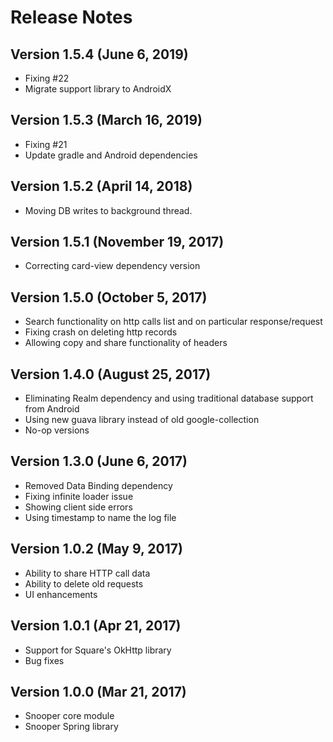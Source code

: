# Release Notes

## Version 1.5.4 (June 6, 2019)
* Fixing #22
* Migrate support library to AndroidX

## Version 1.5.3 (March 16, 2019)
* Fixing #21
* Update gradle and Android dependencies

## Version 1.5.2 (April 14, 2018)
* Moving DB writes to background thread.

## Version 1.5.1 (November 19, 2017)
* Correcting card-view dependency version

## Version 1.5.0 (October 5, 2017)
* Search functionality on http calls list and on particular response/request
* Fixing crash on deleting http records
* Allowing copy and share functionality of headers

## Version 1.4.0 (August 25, 2017)
* Eliminating Realm dependency and using traditional database support from Android
* Using new guava library instead of old google-collection
* No-op versions

## Version 1.3.0 (June 6, 2017)
* Removed Data Binding dependency
* Fixing infinite loader issue
* Showing client side errors
* Using timestamp to name the log file

## Version 1.0.2 (May 9, 2017)
* Ability to share HTTP call data
* Ability to delete old requests
* UI enhancements

## Version 1.0.1 (Apr 21, 2017)
* Support for Square's OkHttp library
* Bug fixes

## Version 1.0.0 (Mar 21, 2017)
* Snooper core module
* Snooper Spring library